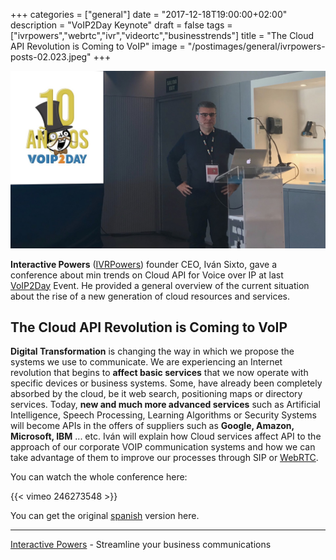 +++
categories = ["general"]
date = "2017-12-18T19:00:00+02:00"
description = "VoIP2Day Keynote"
draft = false
tags = ["ivrpowers","webrtc","ivr","videortc","businesstrends"]
title = "The Cloud API Revolution is Coming to VoIP"
image = "/postimages/general/ivrpowers-posts-02.023.jpeg"
+++

![Iván Sixto during voip2day 2017 conference](/postimages/general/ivrpowers-posts-02.024.jpeg)

**Interactive Powers** ([IVRPowers](http://www.ivrpowers.com)) founder CEO, Iván Sixto, gave a conference about min trends on Cloud API for Voice over IP at last [VoIP2Day](http://www.voip2day.com/) Event. He provided a general overview of the current situation about the rise of a new generation of cloud resources and services.

## The Cloud API Revolution is Coming to VoIP
**Digital Transformation** is changing the way in which we propose the systems we use to communicate. We are experiencing an Internet revolution that begins to **affect basic services** that we now operate with specific devices or business systems. Some, have already been completely absorbed by the cloud, be it web search, positioning maps or directory services. Today, **new and much more advanced services** such as Artificial Intelligence, Speech Processing, Learning Algorithms or Security Systems will become APIs in the offers of suppliers such as **Google, Amazon, Microsoft, IBM** ... etc. Iván will explain how Cloud services affect API to the approach of our corporate VOIP communication systems and how we can take advantage of them to improve our processes through SIP or [WebRTC](http://blog.ivrpowers.com/post/technologies/what-is-rtc/).

You can watch the whole conference here:
	
{{< vimeo 246273548 >}}

You can get the original [spanish](http://www.voip2day.com/es/2017/conferencias/la-revolucin-cloud-api-ha-llegado-a-la-voip) version here.
	
---
[Interactive Powers](http://www.ivrpowers.com/) - Streamline your business communications




